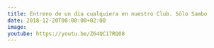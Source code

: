 ```yaml
---
title: Entreno de un dia cualquiera en nuestro Club. Sólo Sambo
date: 2018-12-20T00:00:00+02:00
image: 
youtube: https://youtu.be/Z64QC17RQO8
---
```

